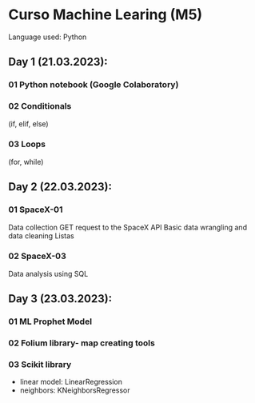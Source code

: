 # Curso Machine Learing (M5)
Language used: Python 

## Day 1 (21.03.2023):

### 01 Python notebook (Google Colaboratory)


### 02 Conditionals

(if, elif, else)

### 03 Loops 

(for, while)

## Day 2 (22.03.2023):

### 01 SpaceX-01
Data collection
GET request to the SpaceX API
Basic data wrangling and data cleaning
Listas

### 02 SpaceX-03
Data analysis using SQL

## Day 3 (23.03.2023):

### 01 ML Prophet Model

### 02 Folium library- map creating tools

### 03 Scikit library 
- linear model: LinearRegression
- neighbors: KNeighborsRegressor
